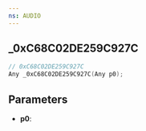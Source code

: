 ```yaml
---
ns: AUDIO
---
```

## _0xC68C02DE259C927C

```c
// 0xC68C02DE259C927C
Any _0xC68C02DE259C927C(Any p0);
```

## Parameters
* **p0**:

